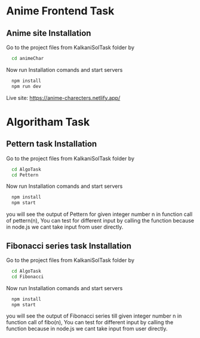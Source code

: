 # Anime Frontend Task 

## Anime site Installation

Go to the project files from KalkaniSolTask folder by

```bash
  cd animeChar
```
Now run Installation comands and start servers

```bash
  npm install
  npm run dev
```

Live site: https://anime-charecters.netlify.app/

# Algoritham Task 

## Pettern task Installation

Go to the project files from KalkaniSolTask folder by

```bash
  cd AlgoTask
  cd Pettern
```
Now run Installation comands and start servers
```bash
  npm install
  npm start
```
you will see the output of Pettern for given integer number n in function call of pettern(n),
You can test for different input by calling the function because in node.js we cant take input from user directly.
## Fibonacci series task Installation

Go to the project files from KalkaniSolTask folder by

```bash
  cd AlgoTask
  cd Fibonacci
```
Now run Installation comands and start servers
```bash
  npm install
  npm start
```
you will see the output of Fibonacci series till given integer number n in function call of fibo(n),
You can test for different input by calling the function because in node.js we cant take input from user directly.

    
